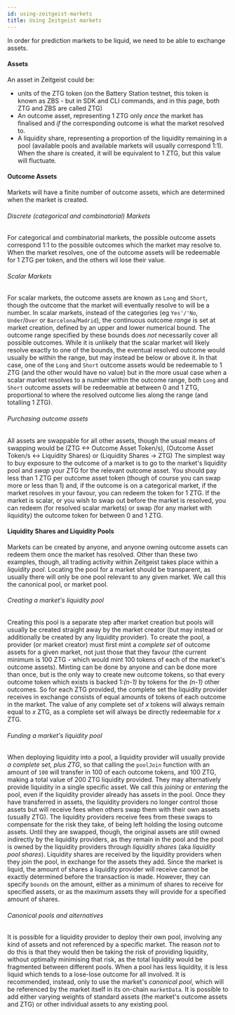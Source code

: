 ```yaml
---
id: using-zeitgeist-markets
title: Using Zeitgeist markets
---
```


In order for prediction markets to be liquid, we need to be able to exchange
assets.

#### Assets

An asset in Zeitgeist could be:

- units of the ZTG token (on the Battery Station testnet, this token is known as
  ZBS - but in SDK and CLI commands, and in this page, both ZTG and ZBS are
  called ZTG)
- An outcome asset, representing 1 ZTG only _once_ the market has finalised and
  _if_ the corresponding outcome is what the market resolved to.
- A liquidity share, representing a proportion of the liquidity remaining in a
  pool (available pools and available markets will usually correspond 1:1). When
  the share is created, it will be equivalent to 1 ZTG, but this value will
  fluctuate.

#### Outcome Assets

Markets will have a finite number of outcome assets, which are determined when
the market is created.

###### Discrete (categorical and combinatorial) Markets

For categorical and combinatorial markets, the possible outcome assets
correspond 1:1 to the possible outcomes which the market may resolve to. When
the market resolves, one of the outcome assets will be redeemable for 1 ZTG per
token, and the others wil lose their value.

###### Scalar Markets

For scalar markets, the outcome assets are known as `Long` and `Short`, though
the outcome that the market will eventually resolve to will be a number. In
scalar markets, instead of the categories (eg `Yes'/'No`, `Under`/`Over` or
`Barcelona`/`Madrid`), the continuous outcome _range_ is set at market creation,
defined by an upper and lower numerical bound. The outcome range specified by
these bounds does _not_ necessarily cover all possible outcomes. While it is
unlikely that the scalar market will likely resolve exactly to one of the
bounds, the eventual resolved outcome would usually be within the range, but may
instead be below or above it. In that case, one of the `Long` and `Short`
outcome assets would be redeemable to 1 ZTG (and the other would have no value)
but in the more usual case when a scalar market resolves to a number within the
outcome range, both `Long` and `Short` outcome assets will be redeemable at
between 0 and 1 ZTG, proportional to where the resolved outcome lies along the
range (and totalling 1 ZTG).

###### Purchasing outcome assets

All assets are swappable for all other assets, though the usual means of
swapping would be (ZTG <-> Outcome Asset Token/s), (Outcome Asset Token/s <->
Liquidity Shares) or (Liquidity Shares -> ZTG) The simplest way to buy exposure
to the outcome of a market is to go to the market's liquidity pool and _swap_
your ZTG for the relevant outcome asset. You should pay less than 1 ZTG per
outcome asset token (though of course you can swap more or less than 1) and, if
the outcome is on a categorical market, if the market resolves in your favour,
you can redeem the token for 1 ZTG. If the market is scalar, or you wish to swap
out before the market is resolved, you can redeem (for resolved scalar markets)
or swap (for any market with liquidity) the outcome token for between 0 and 1
ZTG.

#### Liquidity Shares and Liquidity Pools

Markets can be created by anyone, and anyone owning outcome assets can redeem
them once the market has resolved. Other than these two examples, though, all
trading activity within Zeitgeist takes place within a _liquidity pool_.
Locating the pool for a market should be transparent, as usually there will only
be one pool relevant to any given market. We call this the canonical pool, or
market pool.

###### Creating a market's liquidity pool

Creating this pool is a separate step after market creation but pools will
usually be created straight away by the market creator (but may instead or
additionally be created by any liquidity provider). To create the pool, a
provider (or market creator) must first mint a _complete set_ of outcome assets
for a given market, not just those that they favour (the current minimum is 100
ZTG - which would mint 100 tokens of each of the market's outcome assets).
Minting can be done by anyone and can be done more than once, but is the only
way to create new outcome tokens, so that every outcome token which exists is
backed 1:_(n-1)_ by tokens for the _(n-1)_ other outcomes. So for each ZTG
provided, the complete set the liquidity provider receives in exchange consists
of equal amounts of tokens of each outcome in the market. The value of any
complete set of _x_ tokens will always remain equal to _x_ ZTG, as a complete
set will always be directly redeemable for _x_ ZTG.

###### Funding a market's liquidity pool

When deploying liquidity into a pool, a liquidity provider will usually provide
_a complete set, plus ZTG_, so that calling the `poolJoin` function with an
amount of `100` will transfer in 100 of each outcome tokens, and 100 ZTG, making
a total value of 200 ZTG liquidity provided. They may alternatively provide
liquidity in a single specific asset. We call this _joining_ or _entering_ the
pool, even if the liquidity provider already has assets in the pool. Once they
have transferred in assets, the liquidity providers no longer control those
assets but will receive fees when others swap them with their own assets
(usually ZTG). The liquidity providers receive fees from these swaps to
compensate for the risk they take, of being left holding the losing outcome
assets. Until they are swapped, though, the original assets are still owned
indirectly by the liquidity providers, as they remain in the pool and the pool
is owned by the liquidity providers through _liquidity shares_ (aka _liquidity
pool shares_). Liquidity shares are received by the liquidity providers when
they join the pool, in exchange for the assets they add. Since the market is
liquid, the amount of shares a liquidity provider will receive cannot be exactly
determined before the transaction is made. However, they can specify `bounds` on
the amount, either as a minimum of shares to receive for specified assets, or as
the maximum assets they will provide for a specified amount of shares.

###### Canonical pools and alternatives

It is possible for a liquidity provider to deploy their own pool, involving any
kind of assets and not referenced by a specific market. The reason _not_ to do
this is that they would then be taking the risk of providing liquidity, without
optimally minimising that risk, as the total liquidity would be fragmented
between different pools. When a pool has less liquidity, it is less liquid which
tends to a lose-lose outcome for all involved. It is recommended, instead, only
to use the market's _canonical pool_, which will be referenced by the market
itself in its on-chain `marketData`. It is possible to add either varying
weights of standard assets (the market's outcome assets and ZTG) or other
individual assets to any existing pool.
